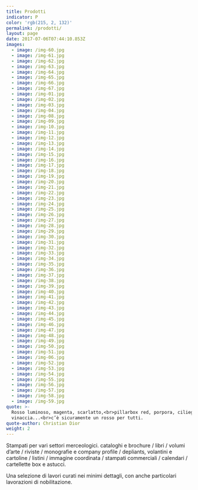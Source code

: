 ```yaml
---
title: Prodotti
indicator: P
color: 'rgb(215, 2, 132)'
permalink: /prodotti/
layout: page
date: 2017-07-06T07:44:10.853Z
images:
  - image: /img-60.jpg
  - image: /img-61.jpg
  - image: /img-62.jpg
  - image: /img-63.jpg
  - image: /img-64.jpg
  - image: /img-65.jpg
  - image: /img-66.jpg
  - image: /img-67.jpg
  - image: /img-01.jpg
  - image: /img-02.jpg
  - image: /img-03.jpg
  - image: /img-04.jpg
  - image: /img-08.jpg
  - image: /img-09.jpg
  - image: /img-10.jpg
  - image: /img-11.jpg
  - image: /img-12.jpg
  - image: /img-13.jpg
  - image: /img-14.jpg
  - image: /img-15.jpg
  - image: /img-16.jpg
  - image: /img-17.jpg
  - image: /img-18.jpg
  - image: /img-19.jpg
  - image: /img-20.jpg
  - image: /img-21.jpg
  - image: /img-22.jpg
  - image: /img-23.jpg
  - image: /img-24.jpg
  - image: /img-25.jpg
  - image: /img-26.jpg
  - image: /img-27.jpg
  - image: /img-28.jpg
  - image: /img-29.jpg
  - image: /img-30.jpg
  - image: /img-31.jpg
  - image: /img-32.jpg
  - image: /img-33.jpg
  - image: /img-34.jpg
  - image: /img-35.jpg
  - image: /img-36.jpg
  - image: /img-37.jpg
  - image: /img-38.jpg
  - image: /img-39.jpg
  - image: /img-40.jpg
  - image: /img-41.jpg
  - image: /img-42.jpg
  - image: /img-43.jpg
  - image: /img-44.jpg
  - image: /img-45.jpg
  - image: /img-46.jpg
  - image: /img-47.jpg
  - image: /img-48.jpg
  - image: /img-49.jpg
  - image: /img-50.jpg
  - image: /img-51.jpg
  - image: /img-06.jpg
  - image: /img-52.jpg
  - image: /img-53.jpg
  - image: /img-54.jpg
  - image: /img-55.jpg
  - image: /img-56.jpg
  - image: /img-57.jpg
  - image: /img-58.jpg
  - image: /img-59.jpg
quote: >-
  Rosso luminoso, magenta, scarlatto,<br>pillarbox red, porpora, ciliegio,
  vinaccia...<br>c’è sicuramente un rosso per tutti.
quote-author: Christian Dior
weight: 2
---
```

Stampati per vari settori merceologici. cataloghi e brochure / libri / volumi d’arte / riviste / monografie e company profile / depliants, volantini e cartoline / listini / immagine coordinata / stampati commerciali / calendari / cartellette box e astucci.

Una selezione di lavori curati nei minimi dettagli, con anche particolari lavorazioni di nobilitazione.
